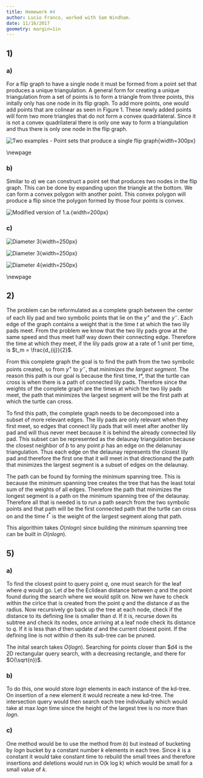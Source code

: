 ```yaml
---
title: Homework #4
author: Lucio Franco, worked with Sam Windham.
date: 11/16/2017
geometry: margin=1in
---
```


## 1)

### a)

For a flip graph to have a single node it must be formed from a point set that produces a unique triangulation. A general form for creating a unique triangulation from a set of points is to form a triangle from three points, this initally only has one node in its flip graph. To add more points, one would add points that are colinear as seen in Figure 1. These newly added points will form two more triangles that do not form a convex quadrilateral. Since it is not a convex quadrilateral there is only one way to form a triangulation and thus there is only one node in the flip graph.

![Two examples - Point sets that produce a single flip graph](img/1.a.png){width=300px}

\newpage
### b)

Similar to $a)$ we can construct a point set that produces two nodes in the flip graph. This can be done by expanding upon the triangle at the bottom. We can form a convex polygon with another point. This convex polygon will produce a flip since the polygon formed by those four points is convex.

![Modified version of 1.a.](img/1.b.png){width=200px}

### c)

![Diameter 3](img/1.c.1.png){width=250px}


![Diameter 3](img/1.c.2.jpg){width=250px}


![Diameter 4](img/1.c.3.jpg){width=250px}

\newpage

## 2)

The problem can be reformulated as a complete graph between the center of each lily pad and two symbolic points that lie on the $y^+$ and the $y^-$. Each edge of the graph contains a weight that is the time $t$ at which the two lily pads meet. From the problem we know that the two lily pads grow at the same speed and thus meet half way down their connecting edge. Therefore the time at which they meet, if the lily pads grow at a rate of 1 unit per time, is $t_m = \frac{d_{ij}}{2}$.

From this complete graph the goal is to find the path from the two symbolic points created, so from $y^+$ to $y^-$, that *minimizes the largest segment*. The reason this path is our goal is because the first time, $t*$, that the turtle can cross is when there is a path of connected lily pads. Therefore since the weights of the complete graph are the times at which the two lily pads meet, the path that minimizes the largest segment will be the first path at which the turtle can cross.

To find this path, the complete graph needs to be decomposed into a subset of more relevant edges. The lily pads are only relevant when they first meet, so edges that connect lily pads that will meet after another lily pad and will thus never meet because it is behind the already connected lily pad. This subset can be represented as the delaunay triangulation because the closest neighbor of $b$ to any point $p$ has an edge on the delanunay triangulation. Thus each edge on the delaunay represents the closest lily pad and therefore the first one that it will meet in that directionand the path that minimizes the largest segment is a subset of edges on the delaunay.

The path can be found by forming the minimum spanning tree. This is because the minimum spanning tree creates the tree that has the least total sum of the weights of all edges. Therefore the path that minimizes the longest segment is a path on the minimum spanning tree of the delaunay. Therefore all that is needed is to run a path search from the two symbolic points and that path will be the first connected path that the turtle can cross on and the time $t^*$ is the weight of the largest segment along that path.

This algorithim takes $O(nlogn)$ since building the minimum spanning tree can be built in $O(nlogn)$.

## 5)

### a)

To find the closest point to query point $q$, one must search for the leaf where $q$ would go. Let $d$ be the Eclidean distance between $q$ and the point found during the search where we would split on. Now we have to check within the cirlce that is created from the point $q$ and the distance $d$ as the radius. Now recursively go back up the tree at each node, check if the distance to its defining line is smaller than $d$. If it is, recurse down its subtree and check its nodes, once arriving at a leaf node check its distance to $q$. If it is less than $d$ then update $d$ and the current closest point. If the defining line is not within $d$ then its sub-tree can be pruned.

The inital search takes $O(logn)$. Searching for points closer than $d4 is the 2D rectangular query search, with a decreasing rectangle, and there for $O(\sqrt{n})$.

### b)

To do this, one would store $log n$ elements in each instance of the kd-tree. On insertion of a new element it would recreate a new kd-tree. The intersection query would then search each tree individually which would take at max $log n$ time since the height of the largest tree is no more than $log n$.

### c)

One method would be to use the method from $b)$ but instead of bucketing by $log n$ bucket by a constant number $k$ elements in each tree. Since $k$ is a constant it would take constant time to rebuild the small trees and therefore insertions and deletions would run in O(k log k) which would be small for a small value of $k$.
